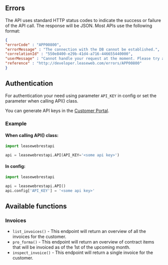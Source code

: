 ## Errors

The API uses standard HTTP status codes to indicate the success or failure of the API call. The response will be JSON. Most APIs use the following format:

```json
{
"errorCode" : "APP00800",
"errorMessage" : "The connection with the DB cannot be established.",
"correlationId" : "550e8400-e29b-41d4-a716-446655440000",
"userMessage" : "Cannot handle your request at the moment. Please try again later.",
"reference" : "http://developer.leaseweb.com/errors/APP00800"
}
```

## Authentication
For authentication your need using parameter `API_KEY` in config or set the parameter when calling API() class.

You can generate API keys in the [Customer Portal](https://auth.leaseweb.com/loginCustomer).

### Example

#### When calling API() class:
```python
import leasewebrestapi

api = leasewebrestapi.API(API_KEY='<some api key>')
```

#### In config:
```python
import leasewebrestapi

api = leasewebrestapi.API()
api.config['API_KEY'] = '<some api key>'
```

## Available functions

### Invoices
- `list_invoices()` - This endpoint will return an overview of all the invoices for the customer.
- `pro_forma()` - This endpoint will return an overview of contract items that will be invoiced as of the 1st of the upcoming month.
- `inspect_invoice()` - This endpoint will return a single invoice for the customer.

